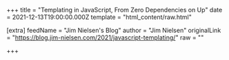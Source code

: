
+++
title = "Templating in JavaScript, From Zero Dependencies on Up"
date = 2021-12-13T19:00:00.000Z
template = "html_content/raw.html"

[extra]
feedName = "Jim Nielsen's Blog"
author = "Jim Nielsen"
originalLink = "https://blog.jim-nielsen.com/2021/javascript-templating/"
raw = ""

+++

